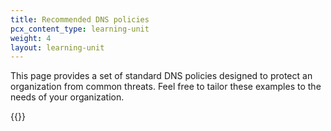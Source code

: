 ```yaml
---
title: Recommended DNS policies
pcx_content_type: learning-unit
weight: 4
layout: learning-unit
---
```


This page provides a set of standard DNS policies designed to protect an organization from common threats. Feel free to tailor these examples to the needs of your organization.

{{<render file="gateway/policies/_recommended-dns-policies.md" productFolder="cloudflare-one">}}
